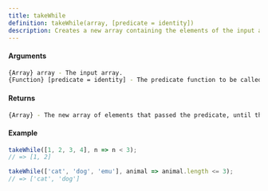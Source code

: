 ```yaml
---
title: takeWhile
definition: takeWhile(array, [predicate = identity])
description: Creates a new array containing the elements of the input array, up until the predicate returns false.
---
```



#### Arguments


```bash
{Array} array - The input array.
{Function} [predicate = identity] - The predicate function to be called on each element.
```


#### Returns


```bash
{Array} - The new array of elements that passed the predicate, until the first that returned false.
```


#### Example


```ts
takeWhile([1, 2, 3, 4], n => n < 3);
// => [1, 2]

takeWhile(['cat', 'dog', 'emu'], animal => animal.length <= 3);
// => ['cat', 'dog']
```